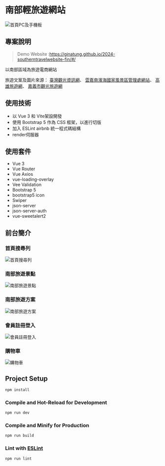# 南部輕旅遊網站
![首頁PC及手機板](https://github.com/GinaTung/2024-southerntravelwebsite-fin/assets/88545191/6182e47e-d38f-4608-9296-4fb7cb3d41ba)

## 專案說明
> Demo Website :https://ginatung.github.io/2024-southerntravelwebsite-fin/#/

以南部區域為旅遊電商網站

旅遊文案及圖片來源：
[臺灣觀光資訊網](https://www.taiwan.net.tw/)、
[雲嘉南濱海國家風景區管理處網站](https://www.swcoast-nsa.gov.tw/zh-tw)、
[高雄旅遊網](https://khh.travel/)、
[嘉義市觀光旅遊網](https://travel.chiayi.gov.tw/)

## 使用技術
- 以 Vue 3 和 Vite架設開發
- 使用 Bootstrap 5 作為 CSS 框架，以進行切版
- 加入 ESLint airbnb 統一程式碼結構
- render伺服器

## 使用套件
- Vue 3
- Vue Router
- Vue Axios
- vue-loading-overlay
- Vee Validation
- Bootstrap 5
- bootstrap5 icon
- Swiper
- json-server
- json-server-auth 
- vue-sweetalert2

## 前台簡介
### 首頁搜尋列
![首頁搜尋列](https://github.com/GinaTung/2024-southerntravelwebsite-fin/assets/88545191/b6cf4ce4-64ee-4bba-8da5-3539f7cf6423)


### 南部旅遊景點
![南部旅遊景點](https://github.com/GinaTung/2024-southerntravelwebsite-fin/assets/88545191/e9ccbd05-2798-4fdf-a379-edc844c9fd00)


### 南部旅遊方案
![南部旅遊方案](https://github.com/GinaTung/2024-southerntravelwebsite-fin/assets/88545191/9e63bca3-cdad-41a6-b2f8-aad0f76ef1a1)


### 會員註冊登入
![會員註冊登入](https://github.com/GinaTung/2024-southerntravelwebsite-fin/assets/88545191/10a5aedc-1473-4655-bebd-a90c25c753be)


### 購物車
![購物車](https://github.com/GinaTung/2024-southerntravelwebsite-fin/assets/88545191/bc08d4aa-7d95-46d8-bb11-c8a1f9799d1f)



## Project Setup

```sh
npm install
```

### Compile and Hot-Reload for Development

```sh
npm run dev
```

### Compile and Minify for Production

```sh
npm run build
```

### Lint with [ESLint](https://eslint.org/)

```sh
npm run lint
```
